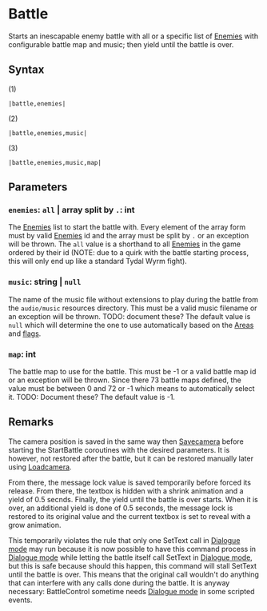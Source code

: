 # Battle

Starts an inescapable enemy battle with all or a specific list of [Enemies](../../../Enums%20and%20IDs/Enemies.md) with configurable battle map and music; then yield until the battle is over.

## Syntax

(1)

````
|battle,enemies|
````

(2)

````
|battle,enemies,music|
````

(3)

````
|battle,enemies,music,map|
````

## Parameters

### `enemies`: `all` | array split by `.`: int

The [Enemies](../../../Enums%20and%20IDs/Enemies.md) list to start the battle with. Every element of the array form must by valid [Enemies](../../../Enums%20and%20IDs/Enemies.md) id and the array must be split by `.` or an exception will be thrown. The `all` value is a shorthand to all [Enemies](../../../Enums%20and%20IDs/Enemies.md) in the game ordered by their id (NOTE: due to a quirk with the battle starting process, this will only end up like a standard Tydal Wyrm fight).

### `music`: string | `null`

The name of the music file without extensions to play during the battle from the `audio/music` resources directory. This must be a valid music filename or an exception will be thrown. TODO: document these? The default value is `null` which will determine the one to use automatically based on the [Areas](../../../Enums%20and%20IDs/librarystuff/Areas.md) and [flags](../../../Flags%20arrays/flags.md).

### `map`: int

The battle map to use for the battle. This must be -1 or a valid battle map id or an exception will be thrown. Since there 73 battle maps defined, the value must be between 0 and 72 or -1 which means to automatically select it. TODO: Document these? The default value is -1.

## Remarks

The camera position is saved in the same way then [Savecamera](Savecamera.md) before starting the StartBattle coroutines with the desired parameters. It is however, not restored after the battle, but it can be restored manually later using [Loadcamera](Loadcamera.md).

From there, the message lock value is saved temporarily before forced its release. From there, the textbox is hidden with a shrink animation and a yield of 0.5 secnds. Finally, the yield until the battle is over starts. When it is over, an additional yield is done of 0.5 seconds, the message lock is restored to its original value and the current textbox is set to reveal with a grow animation.

This temporarily violates the rule that only one SetText call in [Dialogue mode](../../Dialogue%20mode.md) may run because it is now possible to have this command process in [Dialogue mode](../../Dialogue%20mode.md) while letting the battle itself call SetText in [Dialogue mode](../../Dialogue%20mode.md), but this is safe because should this happen, this command will stall SetText until the battle is over. This means that the original call wouldn't do anything that can interfere with any calls done during the battle. It is anyway necessary: BattleControl sometime needs [Dialogue mode](../../Dialogue%20mode.md) in some scripted events.
